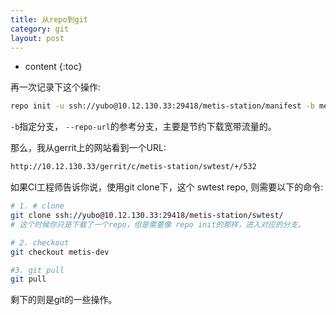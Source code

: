```yaml
---
title: 从repo到git
category: git
layout: post
---
```

* content
{:toc}

再一次记录下这个操作:

```bash
repo init -u ssh://yubo@10.12.130.33:29418/metis-station/manifest -b metis-dev --repo-url=ssh://yubo@10.12.130.33:29418/tools/git-repo

```
`-b`指定分支， `--repo-url`的参考分支，主要是节约下载宽带流量的。

那么，我从gerrit上的网站看到一个URL:

```bash
http://10.12.130.33/gerrit/c/metis-station/swtest/+/532
```
如果CI工程师告诉你说，使用git clone下，这个 swtest repo, 则需要以下的命令:

```bash
# 1. # clone
git clone ssh://yubo@10.12.130.33:29418/metis-station/swtest/
# 这个时候你只是下载了一个repo，但是需要像 repo init的那样，进入对应的分支。

# 2. checkout
git checkout metis-dev

#3. git pull
git pull
```
剩下的则是git的一些操作。


